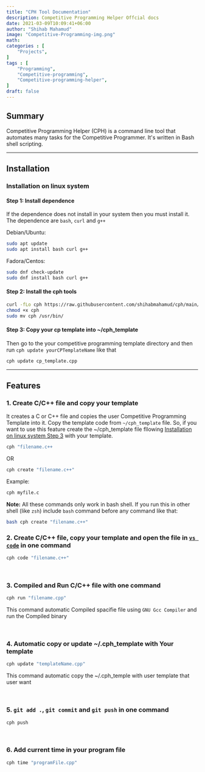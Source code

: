 ```yaml
---
title: "CPH Tool Documentation"
description: Competitive Programming Helper Offcial docs
date: 2021-03-09T10:09:41+06:00
author: "Shihab Mahamud"
image: "Competitive-Programming-img.png"
math:  
categories : [
    "Projects",
]
tags : [
    "Programming",
    "Competitive-programming",
    "Competitive-programming-helper",
]
draft: false
---
```


## Summary

Competitive Programming Helper (CPH) is a command line tool that automates many tasks for the Competitive Programmer. It's written in Bash shell scripting.

---

## Installation

### Installation on linux system

<script id="asciicast-398397" src="https://asciinema.org/a/398397.js" async></script>

#### Step 1: Install dependence

If the dependence does not install in your system then you must install it. The dependence are `bash`, `curl` and `g++`

Debian/Ubuntu:

```zsh
sudo apt update
sudo apt install bash curl g++
```

Fadora/Centos:

```zsh
sudo dnf check-update
sudo dnf install bash curl g++
```

#### Step 2: Install the cph tools

```bash
curl -fLo cph https://raw.githubusercontent.com/shihabmahamud/cph/main/cph.sh
chmod +x cph
sudo mv cph /usr/bin/

```

#### Step 3: Copy your cp template into ~/cph_template

Then go to the your competitive programming template directory and then run `cph update yourCPTemplateName` like that

```bash
cph update cp_template.cpp
```

---

## Features

### 1. Create C/C++ file and copy your template

It creates a C or C++ file and copies the user Competitive Programming Template into it. Copy the template code from `~/cph_template` file. So, if you want to use this feature create the ~/cph_template file fllowing [Installation on linux system 
Step 3](#step-3-copy-your-cp-template-into-cph_template) with your template.

```bash
cph "filename.c++
```
OR
```bash
cph create "filename.c++"
```
Example:

```bash
cph myfile.c
```

**Note:** All these commands only work in bash shell. If you run this in other shell (like `zsh`) include `bash` command before any command like that:

```zsh
bash cph create "filename.c++"
```

### 2. Create C/C++ file, copy your template and open the file in [`vs code`](https://code.visualstudio.com) in one command

```bash
cph code "filename.c++"
```

<br>

### 3. Compiled and Run C/C++ file with one command

```bash
cph run "filename.cpp"
```

This command automatic Compiled spacifie file using `GNU Gcc Compiler` and run the Compiled binary

<br>

### 4. Automatic copy or update ~/.cph_template with Your template

```bash
cph update "templateName.cpp"
```

This command automatic copy the ~/.cph_temple with user template that user want

<br>

### 5. `git add .`, `git commit` and `git push` in one command

```bash
cph push
```

<br>

### 6. Add current time in your program file

```bash
cph time "programFile.cpp"
```

<br>
<br>


